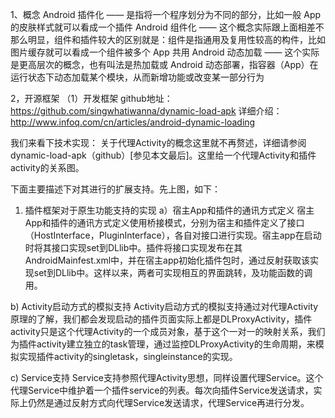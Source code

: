 1、概念
Android 插件化 —— 是指将一个程序划分为不同的部分，比如一般 App 的皮肤样式就可以看成一个插件
Android 组件化 —— 这个概念实际跟上面相差不那么明显，组件和插件较大的区别就是：组件是指通用及复用性较高的构件，比如图片缓存就可以看成一个组件被多个 App 共用
Android 动态加载 —— 这个实际是更高层次的概念，也有叫法是热加载或 Android 动态部署，指容器（App）在运⾏状态下动态加载某个模块，从而新增功能或改变某⼀部分行为

2，开源框架
（1）开发框架
        github地址：https://github.com/singwhatiwanna/dynamic-load-apk
        详细介绍：http://www.infoq.com/cn/articles/android-dynamic-loading

我们来看下技术实现：
关于代理Activity的概念这里就不再赘述，详细请参阅dynamic-load-apk（github）[参见本文最后]。这里给一个代理Activity和插件activity的关系图。


下面主要描述下对其进行的扩展支持。先上图，如下：

1. 插件框架对于原生功能支持的实现
a）宿主App和插件的通讯方式定义
宿主App和插件的通讯方式定义使用桥接模式，分别为宿主和插件定义了接口（HostInterface，PluginInterface），各自对接口进行实现。宿主app在启动时将其接口实现set到DLlib中。插件将接口实现发布在其AndroidMainfest.xml中，并在宿主app初始化插件包时，通过反射获取该实现set到DLlib中。这样以来，两者可实现相互的界面跳转，及功能函数的调用。

b) Activity启动方式的模拟支持
Activity启动方式的模拟支持通过对代理Activity原理的了解，我们都会发现启动的插件页面实际上都是DLProxyActivity，插件activity只是这个代理Activity的一个成员对象，基于这个一对一的映射关系，我们为插件activity建立独立的task管理，通过监控DLProxyActivity的生命周期，来模拟实现插件activity的singletask，singleinstance的实现。

c) Service支持
Service支持参照代理Activity思想，同样设置代理Service。这个代理Service中维护着一个插件service的列表。每次向插件Service发送请求，实际上仍然是通过反射方式向代理Service发送请求，代理Service再进行分发。
